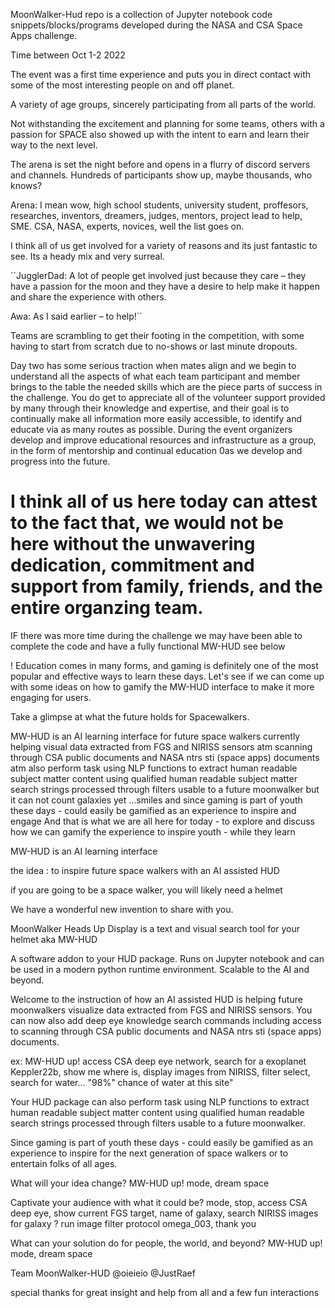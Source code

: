 MoonWalker-Hud repo is a collection of Jupyter notebook code snippets/blocks/programs developed during the NASA and CSA Space Apps challenge. 

Time between Oct 1-2 2022

The event was a first time experience and puts you in direct contact with some of the most interesting people on and off planet.

A variety of age groups, sincerely participating from all parts of the world.

Not withstanding the excitement and planning for some teams, others with a passion for SPACE also showed up with the intent to earn and learn their way to the next level.

The arena is set the night before and opens in a flurry of discord servers and channels. Hundreds of participants show up, maybe thousands, who knows? 

Arena: I mean wow, high school students, university student, proffesors, researches, inventors, dreamers, judges, mentors, project lead to help, SME. CSA, NASA, experts, novices, well the list goes on. 

I think all of us get involved for a variety of reasons and its just fantastic to see. Its a heady mix and very surreal.

``JugglerDad: A lot of people get involved just because they care – they have a passion for the moon and they have a desire to help make it happen and share the experience with others.

Awa: As I said earlier – to help!``

Teams are scrambling to get their footing in the competition, with some having to start from scratch due to no-shows or last minute dropouts. 

Day two has some serious traction when mates align and we begin to understand all the aspects of what each team participant and member brings to the table the needed skills which are the piece parts of success in the challenge. You do get to appreciate all of the volunteer support provided by many through their knowledge and expertise, and their goal is to continually make all information more easily accessible, to identify and educate via as many routes as possible. During the event organizers develop and improve educational resources and infrastructure as a group, in the form of mentorship and continual education 0as we develop and progress into the future.

I think all of us here today can attest to the fact that, we would not be here without the unwavering dedication, commitment and support from family, friends, and the entire organzing team.
====
IF there was more time during the challenge we may have been able to complete the code and have a fully functional MW-HUD see below

! Education comes in many forms, and gaming is definitely one of the most popular and effective ways to learn these days. Let's see if we can come up with some ideas on how to gamify the MW-HUD interface to make it more engaging for users.

Take a glimpse at what the future holds for Spacewalkers.

MW-HUD is an AI learning interface
for future space walkers
currently helping visual data extracted from FGS and NIRISS sensors 
atm scanning through CSA public documents and NASA ntrs sti (space apps) documents
atm also perform task using NLP functions to extract human readable subject matter content 
using qualified human readable subject matter search strings processed through filters usable to a future moonwalker
but it can not count galaxies yet ...smiles
and since gaming is part of youth these days - could easily be gamified as an experience to inspire and engage
And that is what we are all here for today - to explore and discuss how we can gamify the experience to inspire youth - while they learn

MW-HUD is an AI learning interface

the idea : to inspire future space walkers with an AI assisted HUD

if you are going to be a space walker, you will likely need a helmet

We have a wonderful new invention to share with you.

MoonWalker Heads Up Display is a text and visual search tool for your helmet aka MW-HUD

A software addon to your HUD package. Runs on Jupyter notebook and can be used in a modern python runtime environment. Scalable to the AI and beyond.

Welcome to the instruction of how an AI assisted HUD is helping future moonwalkers visualize data extracted from FGS and NIRISS sensors. You can now also add deep eye knowledge search commands including access to scanning through CSA public documents and NASA ntrs sti (space apps) documents.

ex: MW-HUD up! access CSA deep eye network, search for a exoplanet Keppler22b, show me where is, display images from NIRISS, filter select, search for water... "98%" chance of water at this site"

Your HUD package can also perform task using NLP functions to extract human readable subject matter content using qualified human readable search strings processed through filters usable to a future moonwalker.

Since gaming is part of youth these days - could easily be gamified as an experience to inspire for the next generation of space walkers or to entertain folks of all ages.

What will your idea change? MW-HUD up! mode, dream space

Captivate your audience with what it could be? mode, stop, access CSA deep eye, show current FGS target, name of galaxy, search NIRISS images for galaxy ? run image filter protocol omega_003, thank you

What can your solution do for people, the world, and beyond? MW-HUD up! mode, dream space

Team MoonWalker-HUD @oieieio @JustRaef

special thanks for great insight and help from all and a few fun interactions


